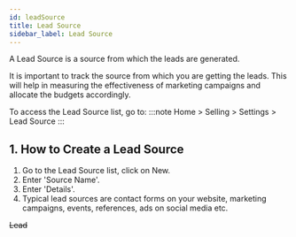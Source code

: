 ```yaml
---
id: leadSource
title: Lead Source
sidebar_label: Lead Source
---
```


A Lead Source is a source from which the leads are generated.

It is important to track the source from which you are getting the leads. This will help in measuring the effectiveness of marketing campaigns and allocate the budgets accordingly.

To access the Lead Source list, go to:
:::note
Home > Selling > Settings > Lead Source
:::

## 1. How to Create a Lead Source

1. Go to the Lead Source list, click on New.
1. Enter 'Source Name'.
1. Enter 'Details'.
1. Typical lead sources are contact forms on your website, marketing campaigns, events, references, ads on social media etc.

~~Lead~~
